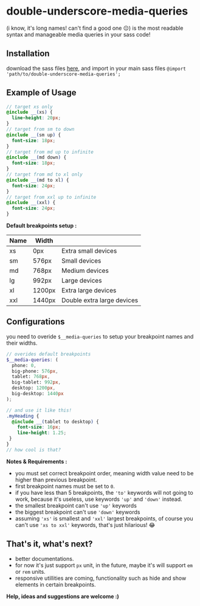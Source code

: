 # double-underscore-media-queries
(i know, it's long names! can't find a good one :neutral_face:)
is the most readable syntax and manageable media queries in your sass code!

## Installation
download the sass files [here](https://raw.githubusercontent.com/arisunarya/double-underscore-media-queries/master/_double-underscore-media-queries.scss), and import in your main sass files `@import 'path/to/double-underscore-media-queries';`

## Example of Usage
``` scss
// target xs only
@include __(xs) {
  line-height: 20px;
}
// target from sm to down
@include __(sm up) {
  font-size: 18px;
}
// target from md up to infinite
@include __(md down) {
  font-size: 18px;
}
// target from md to xl only
@include __(md to xl) {
  font-size: 24px;
}
// target from xxl up to infinite
@include __(xxl) {
  font-size: 24px;
}
```
**Default breakpoints setup :**

| Name | Width |                            |
|------|-------|----------------------------|
| xs   | 0px   | Extra small devices        |
| sm   | 576px | Small devices              |
| md   | 768px | Medium devices             |
| lg   | 992px | Large devices              |
| xl   | 1200px| Extra large devices        |
| xxl  | 1440px| Double extra large devices |

## Configurations
you need to overide `$__media-queries` to setup your breakpoint names and their widths.
``` scss
// overides default breakpoints
$__media-queries: (
  phone: 0,
  big-phone: 576px,
  tablet: 768px,
  big-tablet: 992px,
  desktop: 1200px,
  big-desktop: 1440px
);

// and use it like this!
.myHeading {
  @include __(tablet to desktop) {
    font-size: 16px;
    line-height: 1.25;
 }
}
// how cool is that?
```
**Notes & Requirements :**
- you must set correct breakpoint order, meaning width value need to be higher than previous breakpoint.
- first breakpoint names must be set to `0`.
- if you have less than 5 breakpoints, the `'to'` keywords will not going to work, because it's useless, use keywords `'up'` and `'down'` instead.
- the smallest breakpoint can't use `'up'` keywords
- the biggest breakpoint can't use `'down'` keywords
- assuming `'xs'` is smallest and `'xxl'` largest breakpoints, of course you can't use `'xs to xxl'` keywords, that's just hilarious! :joy:


## That's it, what's next?
- better documentations.
- for now it's just support `px` unit, in the future, maybe it's will support  `em` or `rem` units.
- responsive utillities are coming, functionality such as hide and show elements in certain breakpoints.

**Help, ideas and suggestions are welcome :)**

